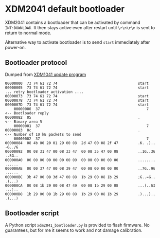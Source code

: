 XDM2041 default bootloader
==========================

XDM2041 contains a bootloader that can be activated by command `INT:DOWNLOAD`.
It then stays active even after restart until `\r\n\r\n` is sent to return to normal mode.

Alternative way to activate bootloader is to send `start` immediately after power-on.

Bootloader protocol
-------------------

Dumped from [XDM1041 update program](https://github.com/PetteriAimonen/OWON-XDM1041)

    00000000  73 74 61 72 74                                     start
    00000005  73 74 61 72 74                                     start
    ... retry bootloader activation ....
    00000073  73 74 61 72 74                                     start
    00000078  73 74 61 72 74                                     start
    0000007D  73 74 61 72 74                                     start
        00000000  37                                                 7   <-- Bootloader reply
    00000082  05                                                 .       <-- Binary area 5
        00000001  37                                                 7
    00000083  0c                                                 .       <-- Number of 10 kB packets to send
        00000002  37                                                 7
    00000084  08 4b 00 20 01 29 00 08  2d 47 00 08 2f 47         .K. .).. -G../G
    00000092  00 08 31 47 00 08 33 47  00 08 35 47 00 08         ..1G..3G ..5G..
    000000A0  00 00 00 00 00 00 00 00  00 00 00 00 00 00         ........ ......
    000000AE  00 00 37 47 00 08 39 47  00 08 00 00 00 00         ..7G..9G ......
    000000BC  3b 47 00 08 3d 47 00 08  1b 29 00 08 1b 29         ;G..=G.. .)...)
    000000CA  00 08 1b 29 00 08 47 49  00 08 1b 29 00 08         ...)..GI ...)..
    000000D8  1b 29 00 08 1b 29 00 08  1b 29 00 08 1b 29         .)...).. .)...)

Bootloader script
-----------------

A Python script `xdm2041_bootloader.py` is provided to flash firmware.
No guarantees, but for me it seems to work and not damage calibration.
